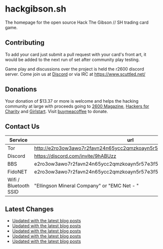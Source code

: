 # hackgibson.sh
The homepage for the open source Hack The Gibson // SH trading card game.


## Contributing

To add your card just submit a pull request with your card's front art, it would be added to the next run of set after community play testing.

Game play and discussions over the project is held the r2600 discord server. Come join us at [Discord](https://discord.com/invite/9hABUzz) or via IRC at https://www.scuttled.net/


## Donations

Your donation of $13.37 or more is welcome and helps the hacking community at large with proceeds going to [2600 Magazine](https://2600.com/), [Hackers for Charity](https://hackersforcharity.org) and [Girlstart](https://girlstart.org).  Visit [buymeacoffee](https://www.buymeacoffee.com/hackgibson.sh) to donate.


## Contact Us

Service | url
-|-
Tor | http://e2ro3ow3awo7r2favn24n65ycc2qmzkoayn5r57e3f56nvjwdcgg32ad.onion
Discord | https://discord.com/invite/9hABUzz
BBS | e2ro3ow3awo7r2favn24n65ycc2qmzkoayn5r57e3f56nvjwdcgg32ad.onion:23
FidoNET | e2ro3ow3awo7r2favn24n65ycc2qmzkoayn5r57e3f56nvjwdcgg32ad.onion:24554
Wifi / Bluetooth SSID | "Ellingson Mineral Company" or "EMC Net - <fidonet address>"

## Latest Changes
<!-- BLOG-POST-LIST:START -->
- [Updated with the latest blog posts](https://github.com/DFW2600/hackgibson.sh/commit/93027b6ffbb24dc17b0fa8c7ab6fb941a11887ea)
- [Updated with the latest blog posts](https://github.com/DFW2600/hackgibson.sh/commit/dab62ef0c52af2f27b14c30f000d48802c6a8f5c)
- [Updated with the latest blog posts](https://github.com/DFW2600/hackgibson.sh/commit/9b16bfbfc4c7226c7a5d34140f4b254d2cfb3ecc)
- [Updated with the latest blog posts](https://github.com/DFW2600/hackgibson.sh/commit/65de9749e25254804fb0d639c5a9b6f8cbba9c71)
- [Updated with the latest blog posts](https://github.com/DFW2600/hackgibson.sh/commit/186840bc3b467064a254eebbcdb593f9bf0a0d42)
<!-- BLOG-POST-LIST:END -->
